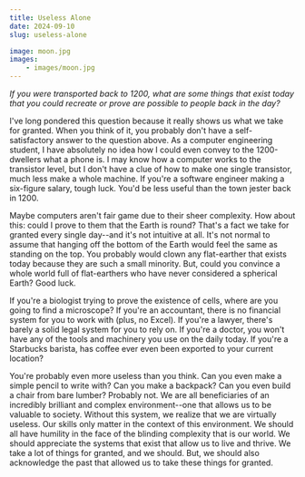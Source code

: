 ```yaml
---
title: Useless Alone
date: 2024-09-10
slug: useless-alone

image: moon.jpg
images:
    - images/moon.jpg
---
```


*If you were transported back to 1200, what are some things that exist today that you could recreate or prove are possible to people back in the day?*

I've long pondered this question because it really shows us what we take for granted. When you think of it, you probably don't have a self-satisfactory answer to the question above. As a computer engineering student, I have absolutely no idea how I could even convey to the 1200-dwellers what a phone is. I may know how a computer works to the transistor level, but I don't have a clue of how to make one single transistor, much less make a whole machine. If you're a software engineer making a six-figure salary, tough luck. You'd be less useful than the town jester back in 1200. 

Maybe computers aren't fair game due to their sheer complexity. How about this: could I prove to them that the Earth is round? That's a fact we take for granted every single day--and it's not intuitive at all. It's not normal to assume that hanging off the bottom of the Earth would feel the same as standing on the top. You probably would clown any flat-earther that exists today because they are such a small minority. But, could you convince a whole world full of flat-earthers who have never considered a spherical Earth? Good luck.

If you're a biologist trying to prove the existence of cells, where are you going to find a microscope? If you're an accountant, there is no financial system for  you to work with (plus, no Excel). If you're a lawyer, there's barely a solid legal system for you to rely on. If you're a doctor, you won't have any of the tools and machinery you use on the daily today. If you're a Starbucks barista, has coffee ever even been exported to your current location? 

You're probably even more useless than you think. Can you even make a simple pencil to write with? Can you make a backpack? Can you even build a chair from bare lumber? Probably not. We are all beneficiaries of an incredibly brilliant and complex environment--one that allows us to be valuable to society. Without this system, we realize that we are virtually useless. Our skills only matter in the context of this environment. We should all have humility in the face of the blinding complexity that is our world. We should appreciate the systems that exist that allow us to live and thrive. We take a lot of things for granted, and we should. But, we should also acknowledge the past that allowed us to take these things for granted.
